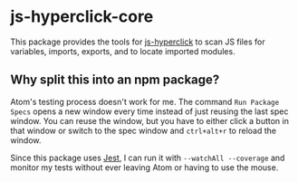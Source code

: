 # js-hyperclick-core

This package provides the tools for [js-hyperclick][js-hyperclick] to scan JS
files for variables, imports, exports, and to locate imported modules.

## Why split this into an npm package?

Atom's testing process doesn't work for me. The command `Run Package Specs`
opens a new window every time instead of just reusing the last spec window. You
can reuse the window, but you have to either click a button in that window or
switch to the spec window and `ctrl+alt+r` to reload the window.

Since this package uses [Jest][jest], I can run it with `--watchAll --coverage`
and monitor my tests without ever leaving Atom or having to use the mouse.

[js-hyperclick]: https://atom.io/packages/js-hyperclick
[jest]: https://facebook.github.io/jest/
